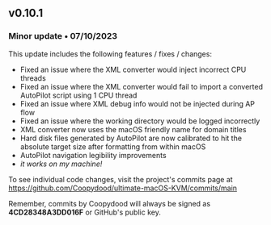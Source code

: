 ## v0.10.1

### Minor update • 07/10/2023

This update includes the following features / fixes / changes:

- Fixed an issue where the XML converter would inject incorrect CPU threads
- Fixed an issue where the XML converter would fail to import a converted AutoPilot script using 1 CPU thread
- Fixed an issue where XML debug info would not be injected during AP flow
- Fixed an issue where the working directory would be logged incorrectly
- XML converter now uses the macOS friendly name for domain titles
- Hard disk files generated by AutoPilot are now calibrated to hit the absolute target size after formatting from within macOS
- AutoPilot navigation legibility improvements
- *it works on my machine!*

To see individual code changes, visit the project's commits page at <https://github.com/Coopydood/ultimate-macOS-KVM/commits/main>

Remember, commits by Coopydood will always be signed as **4CD28348A3DD016F** or GitHub's public key.